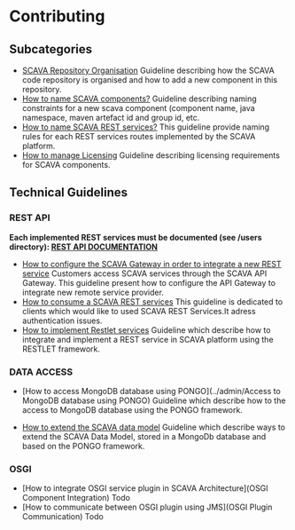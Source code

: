 
# Contributing

## Subcategories

* [SCAVA Repository Organisation](Repository-Organisation) Guideline describing how the SCAVA code repository is organised and how to add a new component in this repository.
* [How to name SCAVA components?](Component-Naming) Guideline describing naming constraints for a new scava component (component name, java namespace, maven artefact id and group id, etc.
* [How to name SCAVA REST services?](Naming-Scava-REST-Services) This guideline provide naming rules for each REST services routes implemented by the SCAVA platform.
* [How to manage  Licensing](Licensing) Guideline describing licensing requirements for SCAVA components.


## Technical Guidelines

### REST API

**Each implemented REST services must be documented (see /users directory): [REST API DOCUMENTATION](/developers-guide/api-reference-guide/metric-platform-api/)**

* [How to configure the SCAVA Gateway in order to integrate a new  REST service](../admin/API-Gateway-Configuration) Customers access SCAVA services through the SCAVA API Gateway. This guideline present how to configure the API Gateway to integrate new  remote service provider.
* [How to consume a SCAVA REST services](../users/Consuming-REST-Services) This guideline is dedicated to clients which would like to used SCAVA REST Services.It adress authentication issues.
* [How to implement Restlet services](Implementing-Restlet-Service) Guideline which describe how to integrate and implement a REST service in SCAVA platform using the RESTLET framework.

### DATA ACCESS

* [How to access MongoDB database using PONGO](../admin/Access to MongoDB database using PONGO) Guideline which describe how to the access to MongoDB database using the  PONGO framework.

* [How to extend the SCAVA data model](Extend-MongoDB-Data-Model) Guideline  which describe ways to extend the SCAVA Data Model, stored in a MongoDb database and based on the PONGO framework.

### OSGI

* [How to integrate OSGI service plugin in SCAVA Architecture](OSGI Component Integration) Todo
* [How to communicate between OSGI plugin using JMS](OSGI Plugin Communication) Todo
